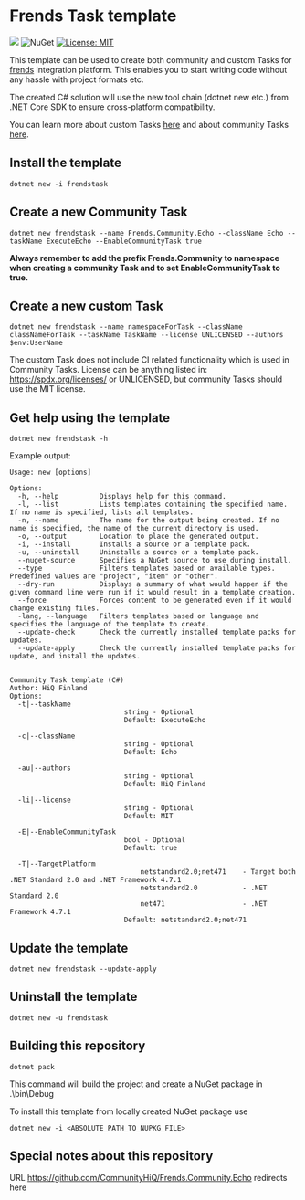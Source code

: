 # Frends Task template


![](https://github.com/CommunityHiQ/Frends.Community.Echo/workflows/AutoBuildMAster/badge.svg) ![NuGet](https://img.shields.io/nuget/v/frendstask) [![License: MIT](https://img.shields.io/badge/License-MIT-yellow.svg)](https://opensource.org/licenses/MIT)

This template can be used to create both community and custom Tasks for [frends](frends.com) integration platform. This enables you to start writing code without any hassle with project formats etc.

The created C# solution will use the new tool chain (dotnet new etc.) from .NET Core SDK to ensure cross-platform compatibility. 

You can learn more about custom Tasks [here](https://docs.frends.com/en/articles/2206746-custom-tasks) and about community Tasks [here](https://github.com/CommunityHiQ/Instructions).

## Install the template

`dotnet new -i frendstask`

## Create a new Community Task

`dotnet new frendstask --name Frends.Community.Echo --className Echo --taskName ExecuteEcho --EnableCommunityTask true`

**Always remember to add the prefix Frends.Community to namespace when creating a community Task and to set EnableCommunityTask to true.**

## Create a new custom Task

`dotnet new frendstask --name namespaceForTask --className classNameForTask --taskName TaskName --license UNLICENSED --authors $env:UserName`

The custom Task does not include CI related functionality which is used in Community Tasks. License can be anything listed in: https://spdx.org/licenses/ or UNLICENSED, but community Tasks should use the MIT license.

## Get help using the template

`dotnet new frendstask -h`

Example output:

```
Usage: new [options]

Options:
  -h, --help          Displays help for this command.
  -l, --list          Lists templates containing the specified name. If no name is specified, lists all templates.
  -n, --name          The name for the output being created. If no name is specified, the name of the current directory is used.
  -o, --output        Location to place the generated output.
  -i, --install       Installs a source or a template pack.
  -u, --uninstall     Uninstalls a source or a template pack.
  --nuget-source      Specifies a NuGet source to use during install.
  --type              Filters templates based on available types. Predefined values are "project", "item" or "other".
  --dry-run           Displays a summary of what would happen if the given command line were run if it would result in a template creation.
  --force             Forces content to be generated even if it would change existing files.
  -lang, --language   Filters templates based on language and specifies the language of the template to create.
  --update-check      Check the currently installed template packs for updates.
  --update-apply      Check the currently installed template packs for update, and install the updates.


Community Task template (C#)
Author: HiQ Finland
Options:
  -t|--taskName
                            string - Optional
                            Default: ExecuteEcho

  -c|--className
                            string - Optional
                            Default: Echo

  -au|--authors
                            string - Optional
                            Default: HiQ Finland

  -li|--license
                            string - Optional
                            Default: MIT

  -E|--EnableCommunityTask
                            bool - Optional
                            Default: true

  -T|--TargetPlatform
                                netstandard2.0;net471    - Target both .NET Standard 2.0 and .NET Framework 4.7.1
                                netstandard2.0           - .NET Standard 2.0
                                net471                   - .NET Framework 4.7.1
                            Default: netstandard2.0;net471

```

## Update the template

`dotnet new frendstask --update-apply `

## Uninstall the template

`dotnet new -u frendstask`

## Building this repository

`dotnet pack`

This command will build the project and create a NuGet package in .\bin\Debug 

To install this template from locally created NuGet package use

`dotnet new -i <ABSOLUTE_PATH_TO_NUPKG_FILE>`


## Special notes about this repository

URL https://github.com/CommunityHiQ/Frends.Community.Echo redirects here 

